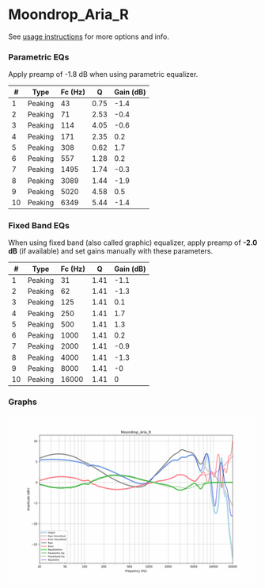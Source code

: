 # Moondrop_Aria_R
See [usage instructions](https://github.com/jaakkopasanen/AutoEq#usage) for more options and info.

### Parametric EQs
Apply preamp of -1.8 dB when using parametric equalizer.

|   # | Type    |   Fc (Hz) |    Q |   Gain (dB) |
|-----|---------|-----------|------|-------------|
|   1 | Peaking |        43 | 0.75 |        -1.4 |
|   2 | Peaking |        71 | 2.53 |        -0.4 |
|   3 | Peaking |       114 | 4.05 |        -0.6 |
|   4 | Peaking |       171 | 2.35 |         0.2 |
|   5 | Peaking |       308 | 0.62 |         1.7 |
|   6 | Peaking |       557 | 1.28 |         0.2 |
|   7 | Peaking |      1495 | 1.74 |        -0.3 |
|   8 | Peaking |      3089 | 1.44 |        -1.9 |
|   9 | Peaking |      5020 | 4.58 |         0.5 |
|  10 | Peaking |      6349 | 5.44 |        -1.4 |

### Fixed Band EQs
When using fixed band (also called graphic) equalizer, apply preamp of **-2.0 dB** (if available) and set gains manually with these parameters.

|   # | Type    |   Fc (Hz) |    Q |   Gain (dB) |
|-----|---------|-----------|------|-------------|
|   1 | Peaking |        31 | 1.41 |        -1.1 |
|   2 | Peaking |        62 | 1.41 |        -1.3 |
|   3 | Peaking |       125 | 1.41 |         0.1 |
|   4 | Peaking |       250 | 1.41 |         1.7 |
|   5 | Peaking |       500 | 1.41 |         1.3 |
|   6 | Peaking |      1000 | 1.41 |         0.2 |
|   7 | Peaking |      2000 | 1.41 |        -0.9 |
|   8 | Peaking |      4000 | 1.41 |        -1.3 |
|   9 | Peaking |      8000 | 1.41 |        -0   |
|  10 | Peaking |     16000 | 1.41 |         0   |

### Graphs
![](./Moondrop_Aria_R.png)
